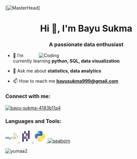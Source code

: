 [![MasterHead](https://i.pinimg.com/originals/f8/8a/ca/f88acab7ffd127b4465659500aa0538f.gif)]

<h1 align="center">Hi 👋, I'm Bayu Sukma</h1>
<h3 align="center">A passionate data enthusiast</h3>
<img align="right" alt="Coding" width="400" src="https://gifdb.com/images/high/hey-there-peach-cat-0sxrk1g5b67cleoa.gif">

- 🌱 I’m currently learning **python, SQL, data visualization**

- 💬 Ask me about **statistics, data analytics**

- 📫 How to reach me **bayusukma999@gmail.com**

<h3 align="left">Connect with me:</h3>
<p align="left">
<a href="https://linkedin.com/in/bayu-sukma-4183b11a4" target="blank"><img align="center" src="https://raw.githubusercontent.com/rahuldkjain/github-profile-readme-generator/master/src/images/icons/Social/linked-in-alt.svg" alt="bayu-sukma-4183b11a4" height="30" width="40" /></a>
</p>

<h3 align="left">Languages and Tools:</h3>
<p align="left"> <a href="https://www.mysql.com/" target="_blank" rel="noreferrer"> <img src="https://raw.githubusercontent.com/devicons/devicon/master/icons/mysql/mysql-original-wordmark.svg" alt="mysql" width="40" height="40"/> </a> <a href="https://pandas.pydata.org/" target="_blank" rel="noreferrer"> <img src="https://raw.githubusercontent.com/devicons/devicon/2ae2a900d2f041da66e950e4d48052658d850630/icons/pandas/pandas-original.svg" alt="pandas" width="40" height="40"/> </a> <a href="https://www.python.org" target="_blank" rel="noreferrer"> <img src="https://raw.githubusercontent.com/devicons/devicon/master/icons/python/python-original.svg" alt="python" width="40" height="40"/> </a> <a href="https://seaborn.pydata.org/" target="_blank" rel="noreferrer"> <img src="https://seaborn.pydata.org/_images/logo-mark-lightbg.svg" alt="seaborn" width="40" height="40"/> </a> </p>

<p><img align="center" src="https://github-readme-streak-stats.herokuapp.com/?user=yumaa2&" alt="yumaa2" /></p>
